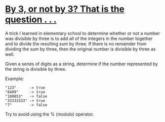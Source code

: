 # [By 3, or not by 3? That is the question . . .](https://www.codewars.com/kata/59f7fc109f0e86d705000043)

A trick I learned in elementary school to determine whether or not a number was divisible by three is to add
all of the integers in the number together and to divide the resulting sum by three.
If there is no remainder from dividing the sum by three, then the original number is divisible by three as well.

Given a series of digits as a string, determine if the number represented by the string is divisible by three.

Example:

```
"123"      -> true
"8409"     -> true
"100853"   -> false
"33333333" -> true
"7"        -> false
```

Try to avoid using the % (modulo) operator.
